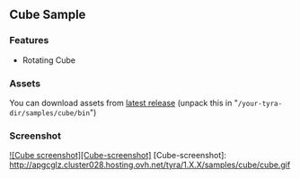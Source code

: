 
## Cube Sample

### Features

- Rotating Cube
 

### Assets
You can download assets from [latest release](https://github.com/h4570/armnas/releases/latest) (unpack this in "`/your-tyra-dir/samples/cube/bin`")

### Screenshot

[![Cube screenshot][Cube-screenshot]](#)
[Cube-screenshot]:  http://apgcglz.cluster028.hosting.ovh.net/tyra/1.X.X/samples/cube/cube.gif
